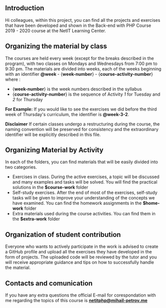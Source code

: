 ## Introduction

Hi colleagues, within this project, you can find all the projects and exercises that have been developed and shown in the Back-end with PHP Course 2019 - 2020 course at the NetIT Learning Center.

## Organizing the material by class
The courses are held every week (except for the breaks described in the program), with two classes on Mondays and Wednesdays from 7:00 pm to 9:30 pm. The materials are divided into weeks, each of the weeks beginning with an identifier **@week** - {**week-number**} - {**course-activity-number**} where :
- {**week-number**} is the week numbers described in the syllabus
- {**course-activity-number**} is the sequence of Activity *1* for Tuesday and *2* for Thursday

**For Example:** 
If you would like to see the exercises we did before the third week of Thursday's curriculum, the identifier is **@week-3-2**. 

**Disclaimer**
If certain classes undergo a restructuring during the course, the naming convention will be preserved for consistency and the extraordinary identifier will be explicitly described in this file.

## Organizing Material by Activity
In each of the folders, you can find materials that will be easily divided into two categories.
* Exercises in class. During the active exercises, a topic will be discussed and many examples and tasks will be solved. You will find the practical solutions in the **$course-work** folder
* Self-study exercises. After the end of most of the exercises, self-study tasks will be given to improve your understanding of the concepts we have examined. You can find the homework assignments in the **$home-work** folder
* Extra materials used during the course activities. You can find them in the **$extra-work** folder

## Organization of student contribution
Everyone who wants to actively participate in the work is advised to create a GitHub profile and upload all the exercises they have developed in the form of projects. The uploaded code will be reviewed by the tutor and you will receive appropriate guidance and tips on how to successfully handle the material.

## Contacts and comunication 
If you have any extra questions the official E-mail for corespondation with me regarding the topics of this course is **netitphp@mihail-petrov.me**